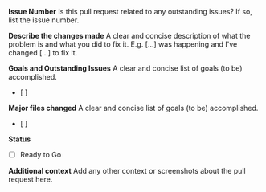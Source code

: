 **Issue Number**
Is this pull request related to any outstanding issues? If so, list the issue number.


**Describe the changes made**
A clear and concise description of what the problem is and what you did to fix it. E.g. [...] was happening and I've changed [...] to fix it.


**Goals and Outstanding Issues**
A clear and concise list of goals (to be) accomplished.  
- [ ] 


**Major files changed**
A clear and concise list of goals (to be) accomplished.  
- [ ]

**Status**
- [ ] Ready to Go


**Additional context**
Add any other context or screenshots about the pull request here.
